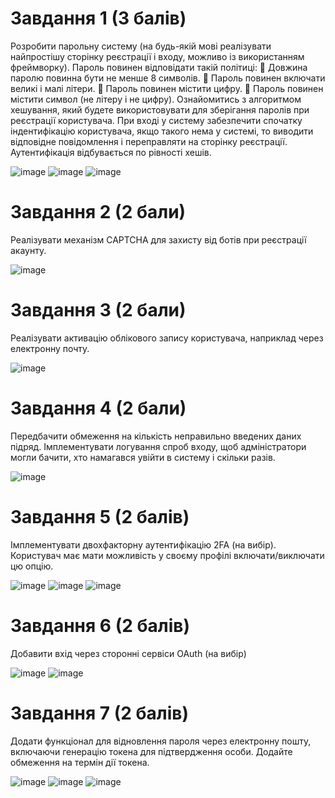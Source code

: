 # Завдання 1 (3 балів)
Розробити парольну систему (на будь-якій мові реалізувати найпростішу сторінку реєстрації і
входу, можливо із використанням фреймворку). Пароль повинен відповідати такій політиці:
 Довжина паролю повинна бути не менше 8 символів.
 Пароль повинен включати великі і малі літери.
 Пароль повинен містити цифру.
 Пароль повинен містити символ (не літеру і не цифру).
Ознайомитись з алгоритмом хешування, який будете використовувати для зберігання паролів при
реєстрації користувача.
При вході у систему забезпечити спочатку індентифікацію користувача, якщо такого нема у
системі, то виводити відповідне повідомлення і переправляти на сторінку реєстрації.
Аутентифікація відбувається по рівності хешів.

![image](https://github.com/user-attachments/assets/ea48c08c-a9e7-4f90-8f8b-0aa310e70710)
![image](https://github.com/user-attachments/assets/43df67a4-ed82-4c8a-a7c1-68e1ae1cc936)
![image](https://github.com/user-attachments/assets/23a8eae5-34e1-447c-9060-150b707f7904)


# Завдання 2 (2 бали)
Реалізувати механізм CAPTCHA для захисту від ботів при реєстрації акаунту.

![image](https://github.com/user-attachments/assets/46dba63d-ba6c-43d2-8d75-8c2b275ab572)


# Завдання 3 (2 бали)
Реалізувати активацію облікового запису користувача, наприклад через електронну почту.

![image](https://github.com/user-attachments/assets/f3adb057-3c62-4a90-b935-8f219cbe6711)


# Завдання 4 (2 бали)
Передбачити обмеження на кількість неправильно введених даних підряд. Імплементувати
логування спроб входу, щоб адміністратори могли бачити, хто намагався увійти в систему і скільки
разів.

![image](https://github.com/user-attachments/assets/ac9d8e6d-4753-49e1-863e-09c78d14a148)


# Завдання 5 (2 балів)
Імплементувати двохфакторну аутентифікацію 2FA (на вибір).
Користувач має мати можливість у своєму профілі включати/виключати цю опцію.

![image](https://github.com/user-attachments/assets/1bd8ed9d-eec2-487e-b589-b4e6c1dc4385)
![image](https://github.com/user-attachments/assets/0c1032db-c105-4b19-b1fd-ac7b39b6e1d8)
![image](https://github.com/user-attachments/assets/9a0070b8-1591-4a0a-9346-4bd24ef4ed48)

# Завдання 6 (2 балів)
Добавити вхід через сторонні сервіси OAuth (на вибір)

![image](https://github.com/user-attachments/assets/9f5e1e51-6d36-4345-9ad2-0650b1f568a3)
![image](https://github.com/user-attachments/assets/194da0c0-daf7-49a6-b222-e5e63e43aab3)


# Завдання 7 (2 балів)
Додати функціонал для відновлення пароля через електронну пошту, включаючи генерацію
токена для підтвердження особи. Додайте обмеження на термін дії токена.

![image](https://github.com/user-attachments/assets/eee0c089-bc90-4ab8-bb7e-da7917e5dae6)
![image](https://github.com/user-attachments/assets/f6ea812b-a93b-4b5f-89d4-665b20053ec3)
![image](https://github.com/user-attachments/assets/78921a9a-84e4-49a1-b29b-27be891084bb)



